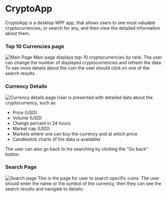 # CryptoApp
CryptoApp is a desktop WPF app, that allows users to see most valuable cryptocurrencies, or search for any, and then view the detailed information about them.

### Top 10 Currencies page
![Main Page](https://imgur.com/RvMP08B)
Main page displays top-10 cryptocurrencies by rank. The user can change the number of displayed cryptocurrencies and refresh the data. To see more details about the coin the user should click on one of the search results.

### Currency Details
![Currency details page](https://imgur.com/HL9DE7a)
User is presented with detailed data about the cryptocurrency, such as
- Price (USD)
- Volume (USD)
- Change percent in 24 hours
- Market cap (USD)
- Markets where one can buy the currency and at which price
- Candlestick charts (if the data is available)

The user can also go back to his searching by clicking the "Go back" button.
### Search Page
![Search page](https://imgur.com/KRRBLfm)
This is the page for user to search specific coins. The user should enter the name or the symbol of the currency, then they can see the search results and navigate to details:
